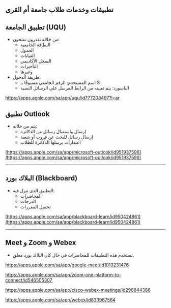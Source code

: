 ## تطبيقات وخدمات طلاب جامعة أم القرى

## تطبيق الجامعة (UQU)
- من خلاله تقدرون تفتحون:
  - البطاقة الجامعية
  - الجدول
  - الغيابات
  - السجل الأكاديمي
  - التأخيرات
  - وغيرها
- طريقة الدخول:
  - اسم المستخدم: الرقم الجامعي مسبوقًا بـ S
  - الباسورد: يتم تعيينه من الرابط المرسل على الرسائل النصية
    
https://apps.apple.com/sa/app/uqu/id777208497?l=ar


## تطبيق Outlook
- يتم من خلاله:
  - إرسال واستقبال رسائل من الدكاترة
  - إرسال رسائل للبحث عن قروب أو شعبة
  - اعتذارات يرسلها الدكاترة للطلاب
    
[https://apps.apple.com/sa/app/microsoft-outlook/id951937596](https://apps.apple.com/sa/app/microsoft-outlook/id951937596)

---

## البلاك بورد (Blackboard)
- التطبيق الذي تنزل فيه:
  - المحاضرات
  - الدرجات
  - تحميل المقررات
    
[https://apps.apple.com/sa/app/blackboard-learn/id950424861](https://apps.apple.com/sa/app/blackboard-learn/id950424861)

---

## Meet و Zoom و Webex
- تستخدم هذه التطبيقات للمحاضرات في حال كان البلاك بورد معلق.
  
https://apps.apple.com/sa/app/google-meet/id1013231476  

https://apps.apple.com/sa/app/zoom-one-platform-to-connect/id546505307

https://apps.apple.com/sa/app/cisco-webex-meetings/id298844386

https://apps.apple.com/sa/app/webex/id833967564
